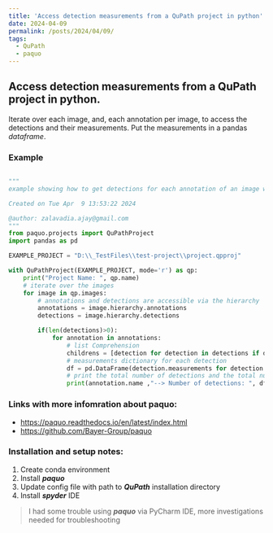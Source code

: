 ```yaml
---
title: 'Access detection measurements from a QuPath project in python'
date: 2024-04-09
permalink: /posts/2024/04/09/
tags:
  - QuPath
  - paquo
---
```


Access detection measurements from a QuPath project in python.  
------
Iterate over each image, and, each annotation per image, to access the detections and their measurements. Put the measurements in a pandas *dataframe*.

### Example

```python

"""
example showing how to get detections for each annotation of an image within a project

Created on Tue Apr  9 13:53:22 2024

@author: zalavadia.ajay@gmail.com
"""
from paquo.projects import QuPathProject
import pandas as pd

EXAMPLE_PROJECT = "D:\\_TestFiles\\test-project\\project.qpproj"

with QuPathProject(EXAMPLE_PROJECT, mode='r') as qp:
    print("Project Name: ", qp.name)
    # iterate over the images
    for image in qp.images:
        # annotations and detections are accessible via the hierarchy
        annotations = image.hierarchy.annotations
        detections = image.hierarchy.detections

        if(len(detections)>0):
            for annotation in annotations: 
                # list Comprehension
                childrens = [detection for detection in detections if detection.parent.name == annotation.name]
                # measurements dictionary for each detection
                df = pd.DataFrame(detection.measurements for detection in childrens)
                # print the total number of detections and the total number of measurements
                print(annotation.name ,"--> Number of detections: ", df.shape[0], " Number of measurements: ", df.shape[1])
```

### Links with more infomration about paquo:

- <https://paquo.readthedocs.io/en/latest/index.html>
- <https://github.com/Bayer-Group/paquo>

### Installation and setup notes:

  1. Create conda environment
  2. Install ***paquo***
  3. Update config file with path to ***QuPath*** installation directory
  4. Install ***spyder*** IDE

> I had some trouble using ***paquo*** via PyCharm IDE, more investigations needed for troubleshooting
